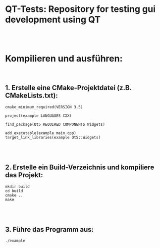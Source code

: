 # QT-Tests: Repository for testing gui development using QT
<br>
<br>

# Kompilieren und ausführen:
<br>

## 1. Erstelle eine CMake-Projektdatei (z.B. CMakeLists.txt):
```
cmake_minimum_required(VERSION 3.5)

project(example LANGUAGES CXX)

find_package(Qt5 REQUIRED COMPONENTS Widgets)

add_executable(example main.cpp)
target_link_libraries(example Qt5::Widgets)
```

<br>
<br>

## 2. Erstelle ein Build-Verzeichnis und kompiliere das Projekt:
```
mkdir build
cd build
cmake ..
make
```

<br>
<br>

## 3. Führe das Programm aus:
`./example`
